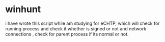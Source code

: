 # winhunt

i have wrote this script while am studying for eCHTP, which will check for running process and check it whether is signed or not and network connections , check for parent process if its normal or not.

